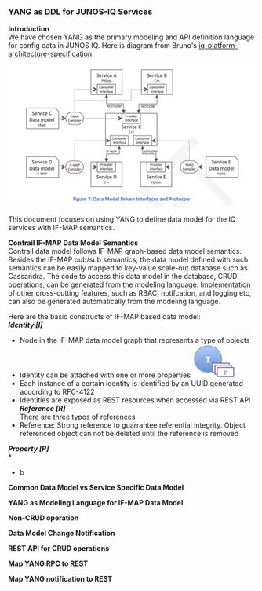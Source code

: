 ### YANG as DDL for JUNOS-IQ Services
  

**Introduction**  
We have chosen YANG as the primary modeling and API definition language for config data in JUNOS IQ. Here is diagram from Bruno's [iq-platform-architecture-specification](https://junipernetworks.sharepoint.com/teams/cto/JunosIQ/JunosIQArch/docs/iq-platform-architecture-specification---22-dec-2014---v8.docx):
![](https://raw.githubusercontent.com/JSpaceTeam/js-yang-model/master/docs/images/DataModelDrivenInterface.png?token=AHghsV7xF5AMGXMHleSUeNkymhUhMTMqks5U92gTwA%3D%3D)

This document focuses on using YANG to define data model for the IQ services with IF-MAP semantics. 

**Contrail IF-MAP Data Model Semantics**  
Contrail data model follows IF-MAP graph-based data model semantics. Besides the IF-MAP pub/sub semantics, the data model defined with such semantics can be easily mapped to key-value scale-out database such as Cassandra. The code to access this data model in the database, CRUD operations, can be generated from the modeling language. Implementation of other cross-cutting features, such as RBAC, notifcation, and logging etc, can also be generated automatically from the modeling language.

Here are the basic constructs of IF-MAP based data model:  
***Identity [I]***  
* Node in the IF-MAP data model graph that represents a type of objects  
* Identity can be attached with one or more properties ![](https://raw.githubusercontent.com/JSpaceTeam/js-yang-model/jnpr-tjiang-edit/docs/images/I_P.png?token=AHghsbHXgjFY9i669dPzYsmD-NVwmmoJks5U96R1wA%3D%3D)
* Each instance of a certain identity is identified by an UUID generated according to RFC-4122  
* Identities are exposed as REST resources when accessed via REST API  
***Reference [R]***  
There are three types of references
* Reference: Strong reference to guarrantee referential integrity. Object referenced object can not be deleted until the reference is removed ![]()


***Property [P]***  
* 
* b


**Common Data Model vs Service Specific Data Model**  


**YANG as Modeling Language for IF-MAP Data Model**  

**Non-CRUD operation**

**Data Model Change Notification**

**REST API for CRUD operations**

**Map YANG RPC to REST**

**Map YANG notification to REST**


